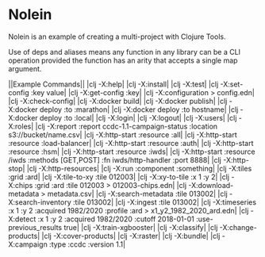 # Nolein

Nolein is an example of creating a multi-project with Clojure Tools.

Use of deps and aliases means any function in any library can be a CLI
operation provided the function has an arity that accepts a single map argument.

||Example Commands||
|clj -X:help|
|clj -X:install|
|clj -X:test|
|clj -X:set-config :key value|
|clj -X:get-config :key|
|clj -X:configuration > config.edn|
|clj -X:check-config|
|clj -X:docker build|
|clj -X:docker publish|
|clj -X:docker deploy :to :marathon|
|clj -X:docker deploy :to hostname|
|clj -X:docker deploy :to :local|
|clj -X:login|
|clj -X:logout|
|clj -X:users|
|clj -X:roles|
|clj -X:report :report ccdc-1.1-campaign-status :location s3://bucket/name.csv|
|clj -X:http-start :resource :all|
|clj -X:http-start :resource :load-balancer|
|clj -X:http-start :resource :auth|
|clj -X:http-start :resource :hsm|
|clj -X:http-start :resource :iwds|
|clj -X:http-start :resource /iwds :methods [GET,POST] :fn iwds/http-handler :port 8888|
|clj -X:http-stop|
|clj -X:http-resources|
|clj -X:run :component :something|
|clj -X:tiles :grid :ard|
|clj -X:tile-to-xy :tile 012003|
|clj -X:xy-to-tile :x 1 :y 2|
|clj -X:chips :grid :ard :tile 012003 > 012003-chips.edn|
|clj -X:download-metadata > metadata.csv|
|clj -X:search-metadata :tile 013002|
|clj -X:search-inventory :tile 013002|
|clj -X:ingest :tile 013002|
|clj -X:timeseries :x 1 :y 2 :acquired 1982/2020 :profile :ard > x1_y2_1982_2020_ard.edn|
|clj -X:detect :x 1 :y 2 :acquired 1982/2020 :cutoff 2018-01-01 :use-previous_results true|
|clj -X:train-xgbooster|
|clj -X:classify|
|clj -X:change-products|
|clj -X:cover-products|
|clj -X:raster|
|clj -X:bundle|
|clj -X:campaign :type :ccdc :version 1.1|

